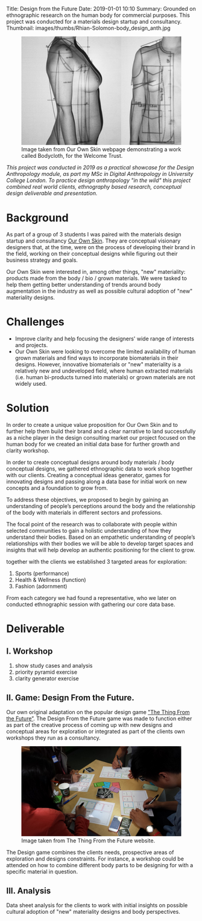 Title: Design from the Future
Date: 2019-01-01 10:10
Summary: Grounded on ethnographic research on the human body for commercial purposes. This project was conducted for a materials design startup and consultancy.
Thumbnail: images/thumbs/Rhian-Solomon-body_design_anth.jpg

<figure>
  <img class="fit image" src="images/fulls/Rhian-Solomon-body_design_anth.jpg" />
  <figcaption>Image taken from Our Own Skin webpage demonstrating a work called Bodycloth, for the Welcome Trust.</figcaption>
</figure>

*This project was conducted in 2019 as a practical showcase for the Design Anthropology module, as part my MSc in Digital Anthropology in University College London.
To practice design anthropology "in the wild" this project combined real world clients, ethnography based research, conceptual design deliverable and presentation.*

# Background

As part of a group of 3 students I was paired with the materials design startup and consultancy [Our Own Skin](https://ourownskin.co.uk/). They are conceptual visionary designers that, at the time, were on the process of developing their brand in the field, working on their conceptual designs while figuring out their business strategy and goals.

Our Own Skin were interested in, among other things, "new" materiality: products made from the body / bio / grown materials.
We were tasked to help them getting better understanding of trends around body augmentation in the industry as well as possible cultural adoption of "new" materiality designs.

# Challenges

* Improve clarity and help focusing the designers' wide range of interests and projects.
* Our Own Skin were looking to overcome the limited availability of human grown materials and find ways to incorporate biomaterials in their designs. However, innovative biomaterials or "new" materiality is a relatively new and undeveloped field, where human extracted materials (i.e. human bi-products turned into materials) or grown materials are not widely used.

# Solution

In order to create a unique value proposition for Our Own Skin and to further help them build their brand and a clear narrative to land successfully as a niche player in the design consulting market our project focused on the human body for we created an initial data base for further growth and clarity workshop.

In order to create conceptual designs around body materials / body conceptual designs, we gathered ethnographic data to work shop together with our clients. Creating a conceptual ideas generator, games for innovating designs and passing along a data base for initial work on new concepts and a foundation to grow from.

To address these objectives, we proposed to begin by gaining an understanding of people’s perceptions around the body and the relationship of the body with materials in different sectors and professions.

The focal point of the research was to collaborate with people within selected communities to gain a holistic understanding of how they understand their bodies. Based on an empathetic understanding of people’s relationships with their bodies we will be able to develop target spaces and insights that will help develop an authentic positioning for the client to grow.

together with the clients we established 3 targeted areas for exploration:

1. Sports (performance)
1. Health & Wellness (function)
1. Fashion (adornment)

From each category we had found a representative, who we later on conducted ethnographic session with gathering our core data base.

# Deliverable

## I. Workshop

1. show study cases and analysis
1. priority pyramid exercise
1. clarity generator exercise

## II. Game: Design From the Future.

Our own original adaptation on the popular design game ["The Thing From the Future”](http://situationlab.org/project/the-thing-from-the-future/). The Design From the Future game was made to function either as part of the creative process of coming up with new designs and conceptual areas for exploration or integrated as part of the clients own workshops they run as a consultancy.


<figure>
  <img class="fit image" src="images/fulls/the_thing_from_the_future.jpg" />
  <figcaption>Image taken from The Thing From the Future website.</figcaption>
</figure>

The Design game combines the clients needs, prospective areas of exploration and designs constraints. For instance, a workshop could be attended on how to combine different body parts to be designing for with a specific material in question.

## III. Analysis

Data sheet analysis for the clients to work with initial insights on possible cultural adoption of "new" materiality designs and body perspectives.
